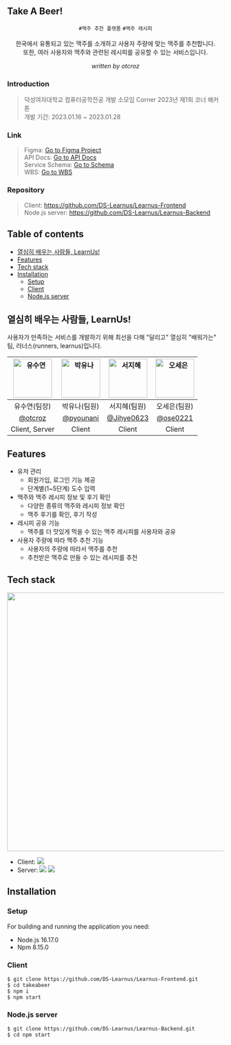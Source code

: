 ## Take A Beer!


<div align="center">
	

`#맥주 추천 플랫폼` `#맥주 레시피` <br /> <br />
한국에서 유통되고 있는 맥주를 소개하고 사용자 주량에 맞는 맥주를 추천합니다. <br />
또한, 여러 사용자와 맥주와 관련된 레시피를 공유할 수 있는 서비스입니다. <br />


*written by otcroz*
</div>

### Introduction
> 덕성여자대학교 컴퓨터공학전공 개발 소모임 Corner 2023년 제1회 코너 해커톤 <br />
> 개발 기간: 2023.01.16 ~ 2023.01.28

### Link
> Figma: [Go to Figma Project](https://www.figma.com/file/Zq5h2nkLFfxtTTS9ARHpwo/%EC%9B%B9%EC%82%AC%EC%9D%B4%ED%8A%B8-UI?type=design&node-id=0%3A1&mode=design&t=Lrf96XnSfTrLSN42-1) <br />
> API Docs: [Go to API Docs](https://docs.google.com/document/d/1c5OQ7CPwA4FK68U2gxP1e2Ng4qZXvM3DgHn6EfVttQI/edit?usp=sharing) <br />
> Service Schema: [Go to Schema](https://docs.google.com/spreadsheets/d/1gp4PtMWwISTHpBSGrpX-PqeOoFJm-lqgRtNu9rVjuTE/edit?usp=sharing) <br />
> WBS: [Go to WBS](https://docs.google.com/spreadsheets/d/1-m1aNFUM64W16D__Z2Ji8hxDdUEZhZWLEgGxtiSfFpA/edit?usp=sharing) 


### Repository
> Client: https://github.com/DS-Learnus/Learnus-Frontend <br />
> Node.js server: https://github.com/DS-Learnus/Learnus-Backend <br/>

## Table of contents
- [열심히 배우는 사람들, LearnUs!](#열심히-배우는-사람들-learnus)
- [Features](#features)
- [Tech stack](#tech-stack)
- [Installation](#installation)
	- [Setup](#setup)
	- [Client](#client)
	- [Node.js server](#nodejs-server)

## 열심히 배우는 사람들, LearnUs!

사용자가 만족하는 서비스를 개발하기 위해 최선을 다해 "달리고" 열심히 "배워가는" 팀, 러너스(runners, learnus)입니다. 

| <img src="https://avatars.githubusercontent.com/u/79989242?s=96&v=4" width=90px alt="유수연"/>  | <img src="https://avatars.githubusercontent.com/u/111184839?v=4" width=90px alt="박유나"/>  | <img src="https://avatars.githubusercontent.com/u/123048615?v=4" width=90px alt="서지혜"/>  | <img src="https://avatars.githubusercontent.com/u/90364609?v=4" width=90px alt="오세은"/>  |
| :-----: | :-----: | :-----: | :-----: |
| 유수연(팀장) | 박유나(팀원)  | 서지혜(팀원) | 오세은(팀원) |
| [@otcroz](https://github.com/otcroz) | [@pyounani](https://github.com/pyounani)  | [@Jihye0623](https://github.com/jihye0623) | [@ose0221](https://github.com/ose0221) |
|Client, Server|Client|Client|Client|


## Features
* 유저 관리
   * 회원가입, 로그인 기능 제공
   * 단계별(1~5단계) 도수 입력 
* 맥주와 맥주 레시피 정보 및 후기 확인
   * 다양한 종류의 맥주와 레시피 정보 확인
   * 맥주 후기를 확인, 후기 작성 
* 레시피 공유 기능
   * 맥주를 더 맛있게 먹을 수 있는 맥주 레시피를 사용자와 공유 
* 사용자 주량에 따라 맥주 추천 기능
   * 사용자의 주량에 따라서 맥주를 추천
   * 추천받은 맥주로 만들 수 있는 레시피를 추천 

## Tech stack

<img src="https://github.com/DS-Learnus/.github/assets/79989242/99c48e46-a66e-49c9-a790-e3966e85aa9d" width="600px" /> <br />


- Client: <img src="https://img.shields.io/badge/React-61DAFB?style=flat-square&logo=React&logoColor=black"/> <br />
- Server: <img src="https://img.shields.io/badge/Node.js-339933?style=flat-square&logo=nodedotjs&logoColor=black"/> <img src="https://img.shields.io/badge/MongoDB-47A248?style=flat-square&logo=mongodb&logoColor=black"/> <br />

## Installation

### Setup
For building and running the application you need:
- Node.js 16.17.0
- Npm 8.15.0

### Client
```
$ git clone https://github.com/DS-Learnus/Learnus-Frontend.git
$ cd takeabeer
$ npm i
$ npm start
```

### Node.js server
```
$ git clone https://github.com/DS-Learnus/Learnus-Backend.git
$ cd npm start
```



